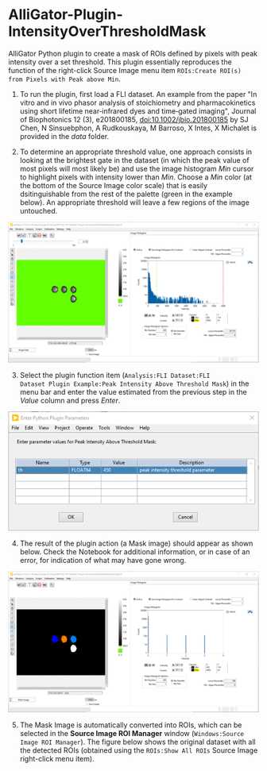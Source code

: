 # AlliGator-Plugin-IntensityOverThresholdMask

AlliGator Python plugin to create a mask of ROIs defined by pixels with 
peak intensity over a set threshold. This plugin essentially reproduces the 
function of the right-click Source Image menu item <code>ROIs:Create ROI(s) 
from Pixels with Peak above Min</code>.

1. To run the plugin, first load a FLI dataset.
An example from the paper "In vitro and in vivo phasor analysis of stoichiometry 
and pharmacokinetics using short lifetime near‐infrared dyes and time‐gated 
imaging", Journal of Biophotonics 12 (3), e201800185, 
[doi:10.1002/jbio.201800185](https://doi.org/10.1002/jbio.201800185) by SJ Chen, 
N Sinsuebphon, A Rudkouskaya, M Barroso, X Intes, X Michalet is provided in the 
*data* folder.

2. To determine an appropriate threshold value, one approach consists in looking 
at the brightest gate in the dataset (in which the peak value of most pixels 
will most likely be) and use the image histogram *Min* cursor to highlight 
pixels with intensity lower than *Min*. Choose a *Min* color (at the bottom of 
the Source Image color scale) that is easily dsitinguishable from the rest of 
the palette (green in the example below). An appropriate threshold will leave a 
few regions of the image untouched.

![Threshold determination](/images/Threshold-determination.png)

3. Select the plugin function item (<code>Analysis:FLI Dataset:FLI Dataset 
Plugin Example:Peak Intensity Above Threshold Mask</code>) in the menu bar and 
enter the value estimated from the previous step in the *Value* column and 
press *Enter*.

![Enter threshold](/images/Enter-threshold.png)

4. The result of the plugin action (a Mask image) should appear as shown below. 
Check the Notebook for additional information, or in case of an error, for 
indication of what may have gone wrong.

![Mask image output](/images/Mask-image-output.png)

5. The Mask Image is automatically converted into ROIs, which can be selected 
in the **Source Image ROI Manager** window (<code>Windows:Source Image ROI 
Manager</code>). The figure below shows the original dataset with all the 
detected ROIs (obtained using the <code>ROIs:Show All ROIs</code> Source Image 
right-click menu item).